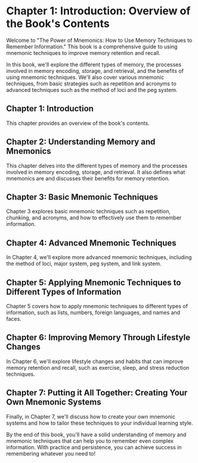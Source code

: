 Chapter 1: Introduction: Overview of the Book's Contents
========================================================

Welcome to "The Power of Mnemonics: How to Use Memory Techniques to Remember Information." This book is a comprehensive guide to using mnemonic techniques to improve memory retention and recall.

In this book, we'll explore the different types of memory, the processes involved in memory encoding, storage, and retrieval, and the benefits of using mnemonic techniques. We'll also cover various mnemonic techniques, from basic strategies such as repetition and acronyms to advanced techniques such as the method of loci and the peg system.

Chapter 1: Introduction
-----------------------

This chapter provides an overview of the book's contents.

Chapter 2: Understanding Memory and Mnemonics
---------------------------------------------

This chapter delves into the different types of memory and the processes involved in memory encoding, storage, and retrieval. It also defines what mnemonics are and discusses their benefits for memory retention.

Chapter 3: Basic Mnemonic Techniques
------------------------------------

Chapter 3 explores basic mnemonic techniques such as repetition, chunking, and acronyms, and how to effectively use them to remember information.

Chapter 4: Advanced Mnemonic Techniques
---------------------------------------

In Chapter 4, we'll explore more advanced mnemonic techniques, including the method of loci, major system, peg system, and link system.

Chapter 5: Applying Mnemonic Techniques to Different Types of Information
-------------------------------------------------------------------------

Chapter 5 covers how to apply mnemonic techniques to different types of information, such as lists, numbers, foreign languages, and names and faces.

Chapter 6: Improving Memory Through Lifestyle Changes
-----------------------------------------------------

In Chapter 6, we'll explore lifestyle changes and habits that can improve memory retention and recall, such as exercise, sleep, and stress reduction techniques.

Chapter 7: Putting it All Together: Creating Your Own Mnemonic Systems
----------------------------------------------------------------------

Finally, in Chapter 7, we'll discuss how to create your own mnemonic systems and how to tailor these techniques to your individual learning style.

By the end of this book, you'll have a solid understanding of memory and mnemonic techniques that can help you to remember even complex information. With practice and persistence, you can achieve success in remembering whatever you need to!
